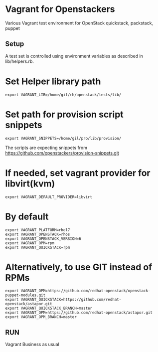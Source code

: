 # Vagrant for Openstackers  
Various Vagrant test environment for OpenStack quickstack, packstack, puppet      

## Setup  
A test set is controlled using environment variables as described in
lib/helpers.rb.

# Set Helper library path
```export VAGRANT_LIB=/home/gil/rh/openstack/tests/lib/```

# Set path for provision script snippets
```export VAGRANT_SNIPPETS=/home/gil/pro/lib/provision/```

The scripts are expecting snippets from
https://github.com/openstackers/provision-snippets.git

# If needed, set vagrant provider for libvirt(kvm) 
```export VAGRANT_DEFAULT_PROVIDER=libvirt```

# By default   
```
export VAGRANT_PLATFORM=rhel7
export VAGRANT_OPENSTACK=rhos
export VAGRANT_OPENSTACK_VERSION=6
export VAGRANT_OPM=rpm
export VAGRANT_QUICKSTACK=rpm
```

# Alternatively, to use GIT instead of RPMs  
```
export VAGRANT_OPM=https://github.com/redhat-openstack/openstack-puppet-modules.git
export VAGRANT_QUICKSTACK=https://github.com/redhat-openstack/astapor.git
export VAGRANT_QUICKSTACK_BRANCH=master
export VAGRANT_OPM=https://github.com/redhat-openstack/astapor.git
export VAGRANT_OPM_BRANCH=master
```  

## RUN  
Vagrant Business as usual

